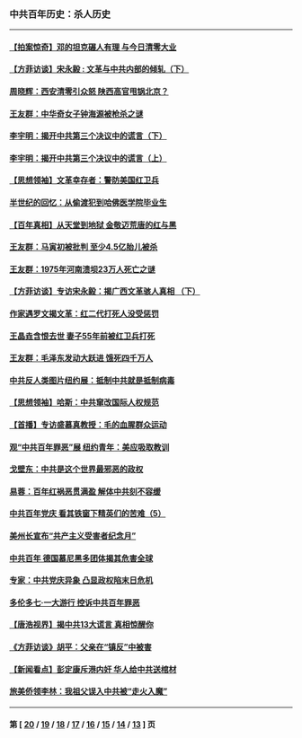 ### 中共百年历史：杀人历史
---
#### [【拍案惊奇】邓的坦克碾人有理 与今日清零大业](../../pages/nf1176106/n13729574.md?10010430) 
#### [【方菲访谈】宋永毅 : 文革与中共内部的倾轧（下）](../../pages/nf1176106/n13486836.md?10010430) 
#### [周晓辉：西安清零引众怒 陕西高官甩锅北京？](../../pages/nf1176106/n13484627.md?10010430) 
#### [王友群：中华奇女子钟海源被枪杀之谜](../../pages/nf1176106/n13430555.md?10010430) 
#### [李宇明：揭开中共第三个决议中的谎言（下）](../../pages/nf1176106/n13389389.md?10010430) 
#### [李宇明：揭开中共第三个决议中的谎言（上）](../../pages/nf1176106/n13388697.md?10010430) 
#### [【思想领袖】文革幸存者：警防美国红卫兵](../../pages/nf1176106/n13339289.md?10010430) 
#### [半世纪的回忆：从偷渡犯到哈佛医学院毕业生](../../pages/nf1176106/n13345328.md?10010430) 
#### [【百年真相】从天堂到地狱 金敬迈荒唐的红与黑](../../pages/nf1176106/n13336995.md?10010430) 
#### [王友群：马寅初被批判 至少4.5亿胎儿被杀](../../pages/nf1176106/n13260313.md?10010430) 
#### [王友群：1975年河南溃坝23万人死亡之谜](../../pages/nf1176106/n13231576.md?10010430) 
#### [【方菲访谈】专访宋永毅：揭广西文革骇人真相 （下）](../../pages/nf1176106/n13209074.md?10010430) 
#### [作家遇罗文揭文革：红二代打死人没受惩罚](../../pages/nf1176106/n13205254.md?10010430) 
#### [王晶垚含恨去世 妻子55年前被红卫兵打死](../../pages/nf1176106/n13203590.md?10010430) 
#### [王友群：毛泽东发动大跃进 饿死四千万人](../../pages/nf1176106/n13177158.md?10010430) 
#### [中共反人类图片纽约展：抵制中共就是抵制病毒](../../pages/nf1176106/n13115371.md?10010430) 
#### [【思想领袖】哈斯：中共窜改国际人权规范](../../pages/nf1176106/n13053647.md?10010430) 
#### [【首播】专访盛慕真教授：毛的血腥群众运动](../../pages/nf1176106/n13091782.md?10010430) 
#### [观“中共百年罪恶”展 纽约青年：美应吸取教训](../../pages/nf1176106/n13085246.md?10010430) 
#### [戈壁东：中共是这个世界最邪恶的政权](../../pages/nf1176106/n13085641.md?10010430) 
#### [易蓉：百年红祸恶贯满盈 解体中共刻不容缓](../../pages/nf1176106/n13084455.md?10010430) 
#### [中共百年党庆 看其铁窗下精英们的苦难（5）](../../pages/nf1176106/n13076766.md?10010430) 
#### [美州长宣布“共产主义受害者纪念月”](../../pages/nf1176106/n13074024.md?10010430) 
#### [中共百年 德国慕尼黑多团体揭其危害全球](../../pages/nf1176106/n13068873.md?10010430) 
#### [专家：中共党庆异象 凸显政权陷末日危机](../../pages/nf1176106/n13067084.md?10010430) 
#### [多伦多七·一大游行 控诉中共百年罪恶](../../pages/nf1176106/n13062043.md?10010430) 
#### [【唐浩视界】揭中共13大谎言 真相惊醒你](../../pages/nf1176106/n13065208.md?10010430) 
#### [《方菲访谈》胡平：父亲在“镇反”中被害](../../pages/nf1176106/n13064114.md?10010430) 
#### [【新闻看点】彭定康斥港内奸 华人给中共送棺材](../../pages/nf1176106/n13064230.md?10010430) 
#### [旅美侨领李林：我祖父误入中共被“走火入魔”](../../pages/nf1176106/n13062777.md?10010430) 

---
#### 第 [ [20](./20.md?10010430) / [19](./19.md?10010430) / [18](./18.md?10010430) / [17](./17.md?10010430) / [16](./16.md?10010430) / [15](./15.md?10010430) / [14](./14.md?10010430) / [13](./13.md?10010430) ] 页
